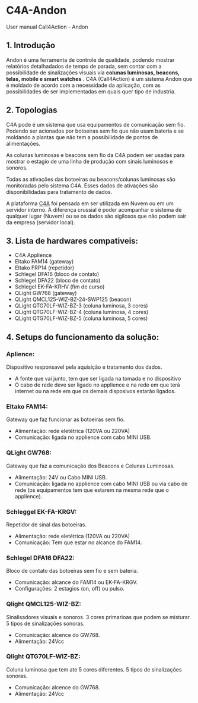 # C4A-Andon
User manual Call4Action - Andon

## 1. Introdução

 Andon é uma ferramenta de controle de qualidade, podendo mostrar relatórios detalhadados de tempo de parada, sem contar com a possibilidade de sinalizações visuais via **colunas luminosas, beacons, telas, mobile e smart watches** . C4A (Call4Action) é um sistema Andon que é moldado de acordo com a necessidade da aplicação, com as possibilidades de ser implementadas em quais quer tipo de industria.
 
## 2. Topologias

C4A pode é um sistema que usa equipamentos de comunicação sem fio. Podendo ser acionados por botoeiras sem fio que não usam bateria e se moldando a plantas que não tem a possibilidade de pontos de alimentações.  

As colunas luminosas e beacons sem fio da C4A podem ser usadas para mostrar o estagio de uma linha de produção com sinais luminosos e sonoros. 

Todas as ativações das botoeiras ou beacons/colunas luminosas são monitoradas pelo sistema C4A. Esses dados de ativações são disponibilidadas para tratamento de dados.

A plataforma [C4A](https://c4a.com.br/) foi pensada em ser utilizada em Nuvem ou em um servidor interno. A diferença crussial é poder acompanhar o sistema de qualquer lugar (Nuvem) ou se os dados são sigilosos que não podem sair da empresa (servidor local).

## 3. Lista de hardwares compativeis:
- C4A Applience 
- Eltako FAM14 (gateway)
- Eltako FRP14 (repetidor)
- Schlegel DFA16 (bloco de contato)
- Schlegel DFA22 (bloco de contato)
- Schlegel EK-FA-KRHV (fim de curso)
- QLight GW768 (gateway)
- QLight QMCL125-WIZ-BZ-24-SWP125 (beacon)
- QLight QTG70LF-WIZ-BZ-3 (coluna luminosa, 3 cores)
- QLight QTG70LF-WIZ-BZ-4 (coluna luminosa, 4 cores)
- QLight QTG70LF-WIZ-BZ-5 (coluna luminosa, 5 cores)

## 4. Setups do funcionamento da solução:
### Aplience:
Dispositivo responsavel pela aquisição e tratamento dos dados.
- A fonte que vai junto, tem que ser ligada na tomada e no dispositivo
- O cabo de rede deve ser ligado no applience e na rede em que terá internet ou na rede em que os demais disposivos estarão ligados.

### Eltako FAM14:
Gateway que faz funcionar as botoeiras sem fio.
- Alimentação: rede eletétrica (120VA ou 220VA)
- Comunicação: ligada no applience com cabo MINI USB.

### QLight GW768:
Gateway que faz a comunicação dos Beacons e Colunas Luminosas.
- Alimentação: 24V ou Cabo MINI USB.
- Comunicação: ligada no applience com cabo MINI USB ou via cabo de rede (os equipamentos tem que estarem na mesma rede que o applience).

### Schleggel EK-FA-KRGV:
Repetidor de sinal das botoeiras.
- Alimentação: rede eletétrica (120VA ou 220VA)
- Comunicação: Tem que estar no alcance do FAM14.

### Schlegel DFA16 DFA22:
Bloco de contato das botoeiras sem fio e sem bateria.
- Comunicação: alcance do FAM14 ou EK-FA-KRGV.
- Configurações: 2 estagios (on, off) ou pulso.

### Qlight QMCL125-WIZ-BZ:
Sinalisadores visuais e sonoros. 3 cores primarioas que podem se misturar. 5 tipos de sinalizações sonoras.
- Comunicação: alcence do GW768.
- Alimentação: 24Vcc

### Qlight  QTG70LF-WIZ-BZ:
Coluna luminosa que tem ate 5 cores diferentes. 5 tipos de sinalizações sonoras.
- Comunicação: alcence do GW768.
- Alimentação: 24Vcc

